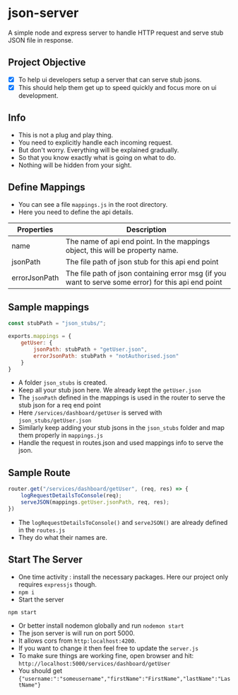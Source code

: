 # json-server
A simple node and express server to handle HTTP request and serve stub JSON file in response.

## Project Objective
- [x] To help ui developers setup a server that can serve stub jsons.
- [x] This should help them get up to speed quickly and focus more on ui development.

## Info
- This is not a plug and play thing.
- You need to explicitly handle each incoming request.
- But don't worry. Everything will be explained gradually.
- So that you know exactly what is going on what to do.
- Nothing will be hidden from your sight.

## Define Mappings
- You can see a file `mappings.js` in the root directory.
- Here you need to define the api details.

| Properties | Description |
|------------|-------------|
| name       | The name of api end point. In the mappings object, this will be property name. |
| jsonPath   | The file path of json stub for this api end point |
| errorJsonPath | The file path of json containing error msg (if you want to serve some error) for this api end point |

## Sample mappings

```js
const stubPath = "json_stubs/";

exports.mappings = {
    getUser: {
        jsonPath: stubPath + "getUser.json",
        errorJsonPath: stubPath + "notAuthorised.json"
    }
}
```
- A folder `json_stubs` is created.
- Keep all your stub json here. We already kept the `getUser.json`
- The `jsonPath` defined in the mappings is used in the router to serve the stub json for a req end point
- Here `/services/dashboard/getUser` is served with `json_stubs/getUser.json`
- Similarly keep adding your stub jsons in the `json_stubs` folder and map them properly in `mappings.js`
- Handle the request in routes.json and used mappings info to serve the json.

## Sample Route
```js
router.get("/services/dashboard/getUser", (req, res) => {
    logRequestDetailsToConsole(req);
    serveJSON(mappings.getUser.jsonPath, req, res);
})
```
- The `logRequestDetailsToConsole()` and `serveJSON()` are already defined in the `routes.js`
- They do what their names are.

## Start The Server
- One time activity : install the necessary packages. Here our project only requires `expressjs` though.
- `npm i`
- Start the server
```sh
npm start
```
- Or better install nodemon globally and run `nodemon start`
- The json server is will run on port 5000. 
- It allows cors from `http:localhost:4200`.
- If you want to change it then feel free to update the `server.js`
- To make sure things are working fine, open browser and hit: `http://localhost:5000/services/dashboard/getUser`
- You should get `{"username:":"someusername","firstName":"FirstName","lastName":"LastName"}`